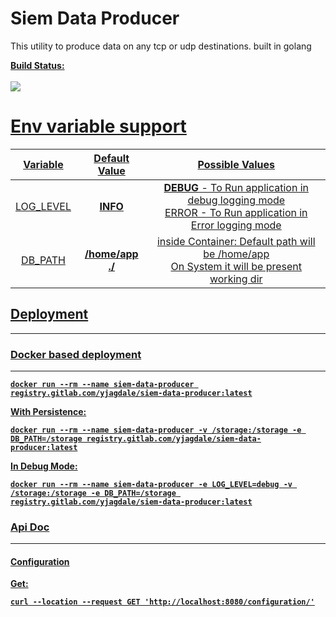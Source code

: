 # Siem Data Producer

This utility to produce data on any tcp or udp destinations. built in golang

<b><u>Build Status: <br><br><img style="align=center" src="https://gitlab.com/yjagdale/siem-data-producer/badges/master/pipeline.svg"/>

# Env variable support

| Variable | Default Value | Possible Values |
| :---: | :---: | :---: | 
| LOG_LEVEL | <b>INFO | <b>DEBUG</b> - To Run application in debug logging mode <br> ERROR - To Run application in Error logging mode |
| DB_PATH | <b>/home/app <br> ./ | inside Container: Default path will be /home/app<br> On System it will be present working dir|

## Deployment

___

### Docker based deployment

___

```
docker run --rm --name siem-data-producer registry.gitlab.com/yjagdale/siem-data-producer:latest
```

With Persistence:

```
docker run --rm --name siem-data-producer -v /storage:/storage -e DB_PATH=/storage registry.gitlab.com/yjagdale/siem-data-producer:latest
```

In Debug Mode:

```
docker run --rm --name siem-data-producer -e LOG_LEVEL=debug -v /storage:/storage -e DB_PATH=/storage registry.gitlab.com/yjagdale/siem-data-producer:latest
```

### Api Doc

___
#### Configuration
Get:
```langurage:shell
curl --location --request GET 'http://localhost:8080/configuration/'
```